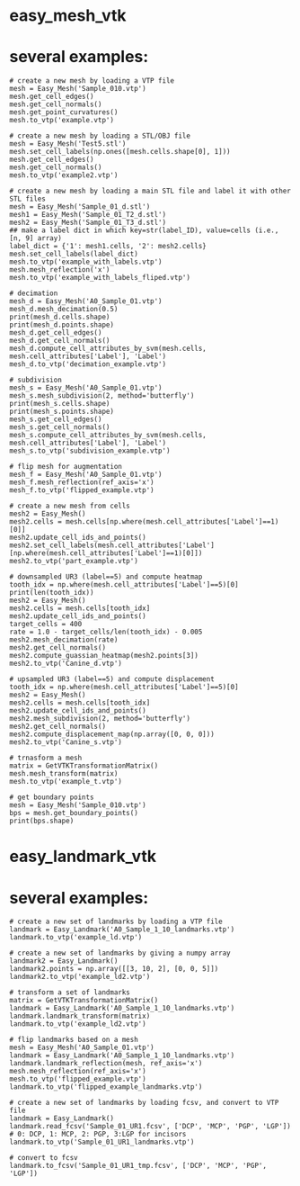 # easy_mesh_vtk

# several examples:

    # create a new mesh by loading a VTP file
    mesh = Easy_Mesh('Sample_010.vtp')
    mesh.get_cell_edges()
    mesh.get_cell_normals()
    mesh.get_point_curvatures()
    mesh.to_vtp('example.vtp')
    
    # create a new mesh by loading a STL/OBJ file
    mesh = Easy_Mesh('Test5.stl')
    mesh.set_cell_labels(np.ones([mesh.cells.shape[0], 1]))
    mesh.get_cell_edges()
    mesh.get_cell_normals()
    mesh.to_vtp('example2.vtp')
    
    # create a new mesh by loading a main STL file and label it with other STL files
    mesh = Easy_Mesh('Sample_01_d.stl')
    mesh1 = Easy_Mesh('Sample_01_T2_d.stl')
    mesh2 = Easy_Mesh('Sample_01_T3_d.stl')   
    ## make a label dict in which key=str(label_ID), value=cells (i.e., [n, 9] array)
    label_dict = {'1': mesh1.cells, '2': mesh2.cells} 
    mesh.set_cell_labels(label_dict)
    mesh.to_vtp('example_with_labels.vtp')
    mesh.mesh_reflection('x')
    mesh.to_vtp('example_with_labels_fliped.vtp')
    
    # decimation
    mesh_d = Easy_Mesh('A0_Sample_01.vtp')
    mesh_d.mesh_decimation(0.5)
    print(mesh_d.cells.shape)
    print(mesh_d.points.shape)
    mesh_d.get_cell_edges()
    mesh_d.get_cell_normals()
    mesh_d.compute_cell_attributes_by_svm(mesh.cells, mesh.cell_attributes['Label'], 'Label')
    mesh_d.to_vtp('decimation_example.vtp')
    
    # subdivision
    mesh_s = Easy_Mesh('A0_Sample_01.vtp')
    mesh_s.mesh_subdivision(2, method='butterfly')
    print(mesh_s.cells.shape)
    print(mesh_s.points.shape)
    mesh_s.get_cell_edges()
    mesh_s.get_cell_normals()
    mesh_s.compute_cell_attributes_by_svm(mesh.cells, mesh.cell_attributes['Label'], 'Label')
    mesh_s.to_vtp('subdivision_example.vtp')
    
    # flip mesh for augmentation
    mesh_f = Easy_Mesh('A0_Sample_01.vtp')
    mesh_f.mesh_reflection(ref_axis='x')
    mesh_f.to_vtp('flipped_example.vtp')

    # create a new mesh from cells
    mesh2 = Easy_Mesh()
    mesh2.cells = mesh.cells[np.where(mesh.cell_attributes['Label']==1)[0]]
    mesh2.update_cell_ids_and_points()
    mesh2.set_cell_labels(mesh.cell_attributes['Label'][np.where(mesh.cell_attributes['Label']==1)[0]])
    mesh2.to_vtp('part_example.vtp')
    
    # downsampled UR3 (label==5) and compute heatmap
    tooth_idx = np.where(mesh.cell_attributes['Label']==5)[0]
    print(len(tooth_idx))
    mesh2 = Easy_Mesh()
    mesh2.cells = mesh.cells[tooth_idx]
    mesh2.update_cell_ids_and_points()
    target_cells = 400
    rate = 1.0 - target_cells/len(tooth_idx) - 0.005
    mesh2.mesh_decimation(rate)
    mesh2.get_cell_normals()
    mesh2.compute_guassian_heatmap(mesh2.points[3])
    mesh2.to_vtp('Canine_d.vtp')
    
    # upsampled UR3 (label==5) and compute displacement
    tooth_idx = np.where(mesh.cell_attributes['Label']==5)[0]
    mesh2 = Easy_Mesh()
    mesh2.cells = mesh.cells[tooth_idx]
    mesh2.update_cell_ids_and_points()
    mesh2.mesh_subdivision(2, method='butterfly')
    mesh2.get_cell_normals()
    mesh2.compute_displacement_map(np.array([0, 0, 0]))
    mesh2.to_vtp('Canine_s.vtp')
    
    # trnasform a mesh
    matrix = GetVTKTransformationMatrix()
    mesh.mesh_transform(matrix)
    mesh.to_vtp('example_t.vtp')
	
	# get boundary points
	mesh = Easy_Mesh('Sample_010.vtp')
    bps = mesh.get_boundary_points()
    print(bps.shape)
	
	
# easy_landmark_vtk

# several examples:

    # create a new set of landmarks by loading a VTP file
    landmark = Easy_Landmark('A0_Sample_1_10_landmarks.vtp')
    landmark.to_vtp('example_ld.vtp')
    
    # create a new set of landmarks by giving a numpy array
    landmark2 = Easy_Landmark()
    landmark2.points = np.array([[3, 10, 2], [0, 0, 5]])
    landmark2.to_vtp('example_ld2.vtp')
    
    # transform a set of landmarks
    matrix = GetVTKTransformationMatrix()
    landmark = Easy_Landmark('A0_Sample_1_10_landmarks.vtp')
    landmark.landmark_transform(matrix)
    landmark.to_vtp('example_ld2.vtp')
    
    # flip landmarks based on a mesh
    mesh = Easy_Mesh('A0_Sample_01.vtp')
    landmark = Easy_Landmark('A0_Sample_1_10_landmarks.vtp')
    landmark.landmark_reflection(mesh, ref_axis='x')
    mesh.mesh_reflection(ref_axis='x')
    mesh.to_vtp('flipped_example.vtp')
    landmark.to_vtp('flipped_example_landmarks.vtp')

	# create a new set of landmarks by loading fcsv, and convert to VTP file
    landmark = Easy_Landmark()
    landmark.read_fcsv('Sample_01_UR1.fcsv', ['DCP', 'MCP', 'PGP', 'LGP']) # 0: DCP, 1: MCP, 2: PGP, 3:LGP for incisors
    landmark.to_vtp('Sample_01_UR1_landmarks.vtp')
	
	# convert to fcsv
	landmark.to_fcsv('Sample_01_UR1_tmp.fcsv', ['DCP', 'MCP', 'PGP', 'LGP'])